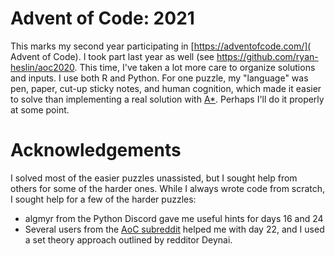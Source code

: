 # Advent of Code: 2021

This marks my second year participating in [https://adventofcode.com/]( Advent of Code). I took part last year as well (see <https://github.com/ryan-heslin/aoc2020>. This time, I've taken a lot more care to organize solutions and inputs. I use both R and Python. For one puzzle, my "language" was
pen, paper, cut-up sticky notes, and human cognition, which made it easier to solve
than implementing a real solution with [A*](https://en.wikipedia.org/wiki/A*_search_algorithm).
Perhaps I'll do it properly at some point.


# Acknowledgements

I solved most of the easier puzzles unassisted, but I sought help from others for some of the harder ones. While I always wrote code from
scratch, I sought help for a few of the harder puzzles:

* algmyr from the Python Discord gave me useful hints for days 16 and 24
* Several users from the [AoC subreddit](https://www.reddit.com/r/adventofcode/) helped me with day 22, and I used a set theory approach outlined by redditor Deynai.
